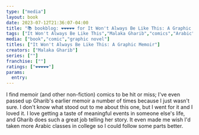 ```yaml
---
type: ["media"]
layout: book
date: 2023-07-12T21:36:07-04:00
title: "📚 bookblog: ❤️❤️❤️❤️❤️ for It Won't Always Be Like This: A Graphic Memoir, by Malaka Gharib"
tags: ["It Won't Always Be Like This","Malaka Gharib","comics","Arabic","college"]
media: ["book","comic","graphic novel"]
titles: ["It Won't Always Be Like This: A Graphic Memoir"]
creators: ["Malaka Gharib"]
series: [""]
franchise: [""]
ratings: ["❤️❤️❤️❤️❤️"]
params:
  entry:
---
```

I find memoir (and other non-fiction) comics to be hit or miss; I've even passed up Gharib's earlier memoir a number of times because I just wasn't sure. I don't know what stood out to me about this one, but I went for it and I loved it. I love getting a taste of meaningful events in someone else's life, and Gharib does such a great job telling her story. It even made me wish I'd taken more Arabic classes in college so I could follow some parts better.
